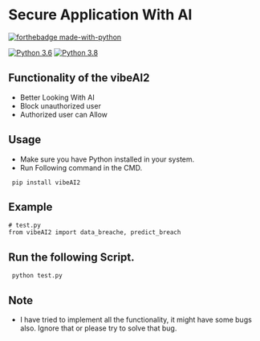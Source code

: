 # Secure Application With AI

[![forthebadge made-with-python](http://ForTheBadge.com/images/badges/made-with-python.svg)](https://www.python.org/)                 

[![Python 3.6](https://img.shields.io/badge/python-3.6-blue.svg)](https://www.python.org/downloads/release/python-360/)   [![Python 3.8](https://img.shields.io/badge/python-3.8-yellow.svg)](https://www.python.org/downloads/release/python-380/)   


## Functionality of the vibeAI2

- Better Looking With AI  
- Block unauthorized  user 
- Authorized user can Allow

## Usage

- Make sure you have Python installed in your system.
- Run Following command in the CMD.
 ```
  pip install vibeAI2
  ```
## Example

 ```
# test.py
from vibeAI2 import data_breache, predict_breach

  ```

## Run the following Script.
 ```
  python test.py
 ```



## Note 
- I have tried to implement all the functionality, it might have some bugs also. Ignore that or please try to solve that bug.
